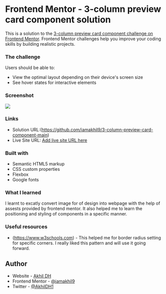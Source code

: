 # Frontend Mentor - 3-column preview card component solution

This is a solution to the [3-column preview card component challenge on Frontend Mentor](https://www.frontendmentor.io/challenges/3column-preview-card-component-pH92eAR2-). Frontend Mentor challenges help you improve your coding skills by building realistic projects. 


### The challenge

Users should be able to:

- View the optimal layout depending on their device's screen size
- See hover states for interactive elements

### Screenshot

![](./screenshot.jpg)


### Links

- Solution URL:(https://github.com/iamakhil9/3-column-preview-card-component-main)
- Live Site URL: [Add live site URL here](https://your-live-site-url.com)

### Built with

- Semantic HTML5 markup
- CSS custom properties
- Flexbox
- Google fonts

### What I learned

I learnt to excatly convert image for of design into webpage with the help of assests provided by frontend mentor. It also helped me to learn the positioning and styling of components in a specific manner.


### Useful resources

- (https://www.w3schools.com) - This helped me for border radius setting for specific corners. I really liked this pattern and will use it going forward.

## Author

- Website - [Akhil DH](https://akhildh.netlify.app)
- Frontend Mentor - [@iamakhil9](https://www.frontendmentor.io/profile/iamakhil9)
- Twitter - [@AkhilDH1](https://www.twitter.com/AkhilDH1)

